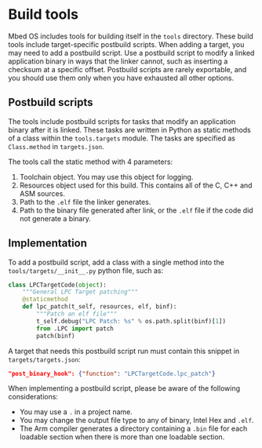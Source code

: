 # Build tools

Mbed OS includes tools for building itself in the `tools` directory. These build tools include target-specific postbuild scripts. When adding a target, you may need to add a postbuild script. Use a postbuild script to modify a linked application binary in ways that the linker cannot, such as inserting a checksum at a specific offset. Postbuild scripts are rarely exportable, and you should use them only when you have exhausted all other options.

## Postbuild scripts

The tools include postbuild scripts for tasks that modify an application binary after it is linked. These tasks are written in Python as static methods of a class within the `tools.targets` module. The tasks are specified as `Class.method` in `targets.json`. 

The tools call the static method with 4 parameters:

 1) Toolchain object. You may use this object for logging.
 2) Resources object used for this build. This contains all of the C, C++ and ASM sources.
 3) Path to the `.elf` file the linker generates.
 4) Path to the binary file generated after link, or the `.elf` file if the code did not generate a binary.

## Implementation

To add a postbuild script, add a class with a single method into the `tools/targets/__init__.py` python file, such as:

```python
class LPCTargetCode(object):
    """General LPC Target patching"""
    @staticmethod
    def lpc_patch(t_self, resources, elf, binf):
        """Patch an elf file"""
        t_self.debug("LPC Patch: %s" % os.path.split(binf)[1])
        from .LPC import patch
        patch(binf)
```

A target that needs this postbuild script run must contain this snippet in `targets/targets.json`:

```JSON
"post_binary_hook": {"function": "LPCTargetCode.lpc_patch"}
```

When implementing a postbuild script, please be aware of the following considerations:

- You may use a `.` in a project name.
- You may change the output file type to any of binary, Intel Hex and `.elf`.
- The Arm compiler generates a directory containing a `.bin` file for each loadable section when there is more than one loadable section.
